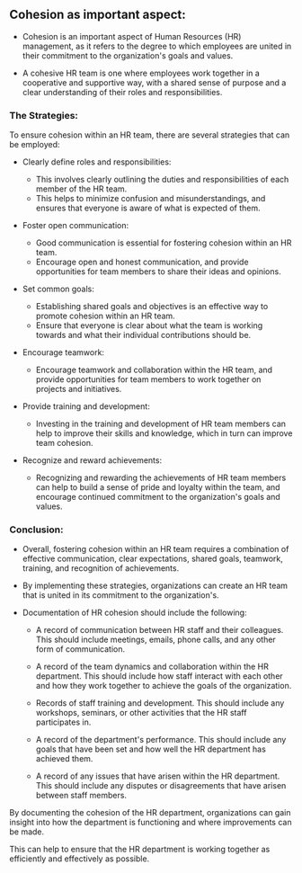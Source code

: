 ## Cohesion as important aspect:

* Cohesion is an important aspect of Human Resources (HR) management, as it refers to the degree to which employees are united in their commitment to the
organization's goals and values.

* A cohesive HR team is one where employees work together in a cooperative and supportive way, with a shared sense of purpose and a clear understanding 
of their roles and responsibilities.

### The Strategies:

To ensure cohesion within an HR team, there are several strategies that can be employed:

* Clearly define roles and responsibilities:

    * This involves clearly outlining the duties and responsibilities of each member of the HR team.
    * This helps to minimize confusion and misunderstandings, and ensures that everyone is aware of what is expected of them.

* Foster open communication:

     * Good communication is essential for fostering cohesion within an HR team. 
     * Encourage open and honest communication, and provide opportunities for team members to share their ideas and opinions.

* Set common goals:

     * Establishing shared goals and objectives is an effective way to promote cohesion within an HR team.
     * Ensure that everyone is clear about what the team is working towards and what their individual contributions should be.

* Encourage teamwork:

     * Encourage teamwork and collaboration within the HR team, and provide opportunities for team members to work together on projects and initiatives.

* Provide training and development:

     * Investing in the training and development of HR team members can help to improve their skills and knowledge, which in turn can improve team cohesion.

* Recognize and reward achievements:

    * Recognizing and rewarding the achievements of HR team members can help to build a sense of pride and loyalty within the team, and encourage continued commitment
      to the organization's goals and values.

### Conclusion:

* Overall, fostering cohesion within an HR team requires a combination of effective communication, clear expectations, shared goals, teamwork, training, and 
 recognition of achievements.
 
* By implementing these strategies, organizations can create an HR team that is united in its commitment to the organization's.

* Documentation of HR cohesion should include the following:

    *  A record of communication between HR staff and their colleagues. This should include meetings, emails, phone calls, and any other form of communication.

    * A record of the team dynamics and collaboration within the HR department. This should include how staff interact with each other and how they work together to 
      achieve the goals of the organization.

    *  Records of staff training and development. This should include any workshops, seminars, or other activities that the HR staff participates in.

    * A record of the department's performance. This should include any goals that have been set and how well the HR department has achieved them.

    * A record of any issues that have arisen within the HR department. This should include any disputes or disagreements that have arisen between staff members.

By documenting the cohesion of the HR department, organizations can gain insight into how the department is functioning and where improvements can be made.

This can help to ensure that the HR department is working together as efficiently and effectively as possible.
